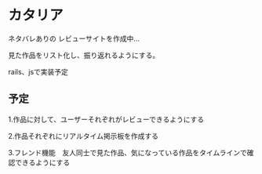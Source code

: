 # カタリア
ネタバレありの
レビューサイトを作成中...

見た作品をリスト化し、振り返れるようにする。

rails、jsで実装予定

## 予定
1.作品に対して、ユーザーそれぞれがレビューできるようにする

2.作品それぞれにリアルタイム掲示板を作成する

3.フレンド機能　友人同士で見た作品、気になっている作品をタイムラインで確認できるようにする
